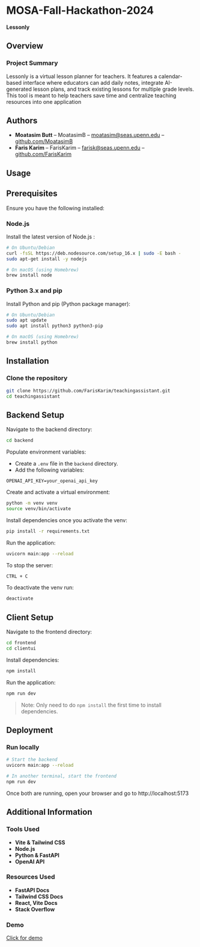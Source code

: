 # MOSA-Fall-Hackathon-2024

**Lessonly**

## Overview
### Project Summary
Lessonly is a virtual lesson planner for teachers. It features a calendar-based interface where educators can add daily notes, integrate AI-generated lesson plans, and track existing lessons for multiple grade levels. This tool is meant to help teachers save time and centralize teaching resources into one application

## Authors
- **Moatasim Butt** – MoatasimB – moatasim@seas.upenn.edu – [github.com/MoatasimB](https://github.com/MoatasimB)  
- **Faris Karim** – FarisKarim – farisk@seas.upenn.edu – [github.com/FarisKarim](https://github.com/FarisKarim) 

## Usage

## Prerequisites
Ensure you have the following installed:

### Node.js
Install the latest version of Node.js :
```bash
# On Ubuntu/Debian
curl -fsSL https://deb.nodesource.com/setup_16.x | sudo -E bash -
sudo apt-get install -y nodejs

# On macOS (using Homebrew)
brew install node
```

### Python 3.x and pip

Install Python and pip (Python package manager):
```bash
# On Ubuntu/Debian
sudo apt update
sudo apt install python3 python3-pip

# On macOS (using Homebrew)
brew install python
```


## Installation

### Clone the repository

```bash
git clone https://github.com/FarisKarim/teachingassistant.git
cd teachingassistant
```

## Backend Setup

Navigate to the backend directory:

```bash
cd backend
```
Populate environment variables:
   - Create a `.env` file in the `backend` directory.
   - Add the following variables:
   ```env
   OPENAI_API_KEY=your_openai_api_key
   ```

Create and activate a virtual environment:

```bash
python -m venv venv
source venv/bin/activate 
```
Install dependencies once you activate the venv:

```bash
pip install -r requirements.txt
```

Run the application:

```bash
uvicorn main:app --reload
```

To stop the server:

```bash
CTRL + C
```

To deactivate the venv run:

```bash
deactivate
```

## Client Setup

Navigate to the frontend directory:

```bash
cd frontend
cd clientui
```

Install dependencies:

```bash
npm install
```

Run the application:

```bash
npm run dev
```

> Note: Only need to do `npm install` the first time to install dependencies.

## Deployment

### Run locally

```bash
# Start the backend
uvicorn main:app --reload

# In another terminal, start the frontend
npm run dev
```

Once both are running, open your browser and go to http://localhost:5173

## Additional Information

### Tools Used
- **Vite & Tailwind CSS** 
- **Node.js** 
- **Python & FastAPI** 
- **OpenAI API**

### Resources Used
- **FastAPI Docs**
- **Tailwind CSS Docs** 
- **React, Vite Docs**
- **Stack Overflow**

### Demo
[Click for demo](https://www.youtube.com/watch?v=sC39M-jgqfc)
